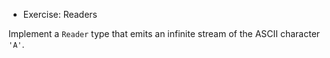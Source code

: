 * Exercise: Readers

Implement a `Reader` type that emits an infinite stream of the ASCII character
`'A'`.
